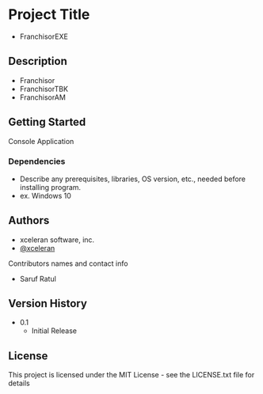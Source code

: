 # Project Title

* FranchisorEXE

## Description

* Franchisor
* FranchisorTBK
* FranchisorAM

## Getting Started
Console Application

### Dependencies

* Describe any prerequisites, libraries, OS version, etc., needed before installing program.
* ex. Windows 10

## Authors
* xceleran software, inc. 
* [@xceleran](https://www.xceleran.com/)
  
Contributors names and contact info
* Saruf Ratul 


## Version History
* 0.1
    * Initial Release

## License

This project is licensed under the MIT License - see the LICENSE.txt file for details
